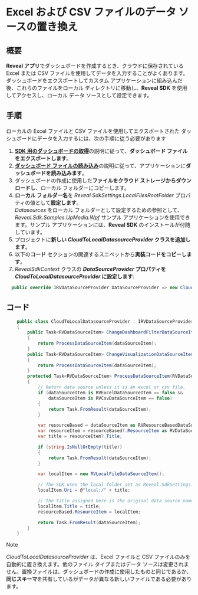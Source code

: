 # Excel および CSV ファイルのデータ ソースの置き換え 

## 概要

**Reveal アプリ**でダッシュボードを作成するとき、クラウドに保存されている Excel または CSV ファイルを使用してデータを入力することがよくあります。   
ダッシュボードをエクスポートしてカスタム アプリケーションに組み込んだ後、これらのファイルをローカル ディレクトリに移動し、**Reveal SDK** を使用してアクセスし、ローカル データ ソースとして設定できます。 

## 手順
ローカルの Excel ファイルと CSV ファイルを使用してエクスポートされた ダッシュボードにデータを入力するには、次の手順に従う必要があります
1. [**SDK 用のダッシュボードの取得**](~/jp/developer/general/get-dashboards.md)の説明に従って、**ダッシュボード ファイルをエクスポートします**。 
2. [**ダッシュボード ファイルの読み込み**](~/jp/developer/desktop-sdk/using-the-desktop-sdk/loading-dashboards.md)の説明に従って、アプリケーションに**ダッシュボードを読み込みます**。 
3. ダッシュボードの作成に使用した**ファイルをクラウド ストレージからダウンロードし**、ローカル フォルダーにコピーします。   
4. **ローカル フォルダー名**を *Reveal.SdkSettings.LocalFilesRootFolder* プロパティの値として**設定します**。   
*Datasources* をローカル フォルダーとして設定するための参照として、*Reveal.Sdk.Samples.UpMedia.Wpf* サンプル アプリケーションを使用できます。サンプル アプリケーションには、**Reveal SDK** のインストールが付随しています。 
5. プロジェクトに**新しい *CloudToLocalDatasourceProvider* クラスを追加します**。   
6. 以下の**コード** セクションの関連するスニペットから**実装コードをコピーします**。
7. *RevealSdkContext* クラスの ***DataSourceProvider* プロパティを *CloudToLocalDatasourceProvider* に設定します**:   

``` csharp
  public override IRVDataSourceProvider DataSourceProvider => new CloudToLocalDatasourceProvider();        
```

## コード
``` csharp
    public class CloudToLocalDatasourceProvider : IRVDataSourceProvider
    {
        public Task<RVDataSourceItem> ChangeDashboardFilterDataSourceItemAsync(RVDashboardFilter filter, RVDataSourceItem dataSourceItem)
        {
            return ProcessDataSourceItem(dataSourceItem);
        }
        public Task<RVDataSourceItem> ChangeVisualizationDataSourceItemAsync(RVVisualization visualization, RVDataSourceItem dataSourceItem)
        {
            return ProcessDataSourceItem(dataSourceItem);
        }
        protected Task<RVDataSourceItem> ProcessDataSourceItem(RVDataSourceItem dataSourceItem)
        {
            // Return data source unless it is an excel or csv file.
            if (dataSourceItem is RVExcelDataSourceItem == false &&
                dataSourceItem is RVCsvDataSourceItem == false)
            {
                return Task.FromResult(dataSourceItem);
            }

            var resourceBased = dataSourceItem as RVResourceBasedDataSourceItem;
            var resourceItem = resourceBased?.ResourceItem as RVDataSourceItem;
            var title = resourceItem?.Title;

            if (string.IsNullOrEmpty(title))
            {
                return Task.FromResult(dataSourceItem);
            }

            var localItem = new RVLocalFileDataSourceItem();

            // The SDK uses the local folder set as Reveal.SdkSettings.LocalFilesRootFolder
            localItem.Uri = @"local:/" + title;

            // The title assigned here is the original data source name. 
            localItem.Title = title;
            resourceBased.ResourceItem = localItem;

            return Task.FromResult(dataSourceItem);
        }
    }
```

  >[!NOTE] 
  >*CloudToLocalDatasourceProvider* は、Excel ファイルと CSV ファイルのみを自動的に置き換えます。他のファイル タイプまたはデータ ソースは変更されません。置換ファイルは、ダッシュボードの作成に使用したものと同じであるか、**同じスキーマ**を共有しているがデータが異なる新しいファイルである必要があります。